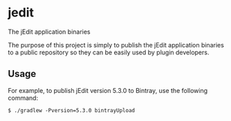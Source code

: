 # jedit

The jEdit application binaries

The purpose of this project is simply to publish the jEdit application binaries to a public repository so they can be easily used by plugin developers.

## Usage

For example, to publish jEdit version 5.3.0 to Bintray, use the following command:

    $ ./gradlew -Pversion=5.3.0 bintrayUpload
